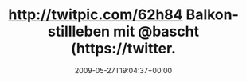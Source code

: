 ---
retweeted: false
source: <a href="http://twitter.com" rel="nofollow">Twitter Web Client</a>
entities:
  hashtags: []
  symbols: []
  user_mentions:
  - name: Bascht
    screen_name: bascht
    indices:
    - '46'
    - '53'
    id_str: '10683982'
    id: '10683982'
  urls: []
display_text_range:
- '0'
- '54'
favorite_count: '0'
id_str: '1938700731'
truncated: false
retweet_count: '0'
id: '1938700731'
created_at: Wed May 27 19:04:37 +0000 2009
favorited: false
full_text: http://twitpic.com/62h84 Balkonstillleben mit [@bascht](https://twitter.com/bascht).
lang: de
tags:
- pesos/twitter
date: '2009-05-27T19:04:37+00:00'
src: https://twitter.com/bascht/status/1938700731
original_url: https://twitter.com/bascht/status/1938700731
type: twitter_tweet
text: http://twitpic.com/62h84 Balkonstillleben mit [@bascht](https://twitter.com/bascht).
title: http://twitpic.com/62h84 Balkonstillleben mit @bascht (https://twitter.

---